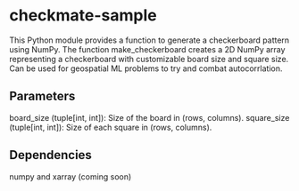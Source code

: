 # checkmate-sample

This Python module provides a function to generate a checkerboard pattern using NumPy. The function make_checkerboard creates a 2D NumPy array representing a checkerboard with customizable board size and square size. Can be used for geospatial ML problems to try and combat autocorrlation. 


## Parameters

board_size (tuple[int, int]): Size of the board in (rows, columns).
square_size (tuple[int, int]): Size of each square in (rows, columns).

## Dependencies

numpy and xarray (coming soon)
